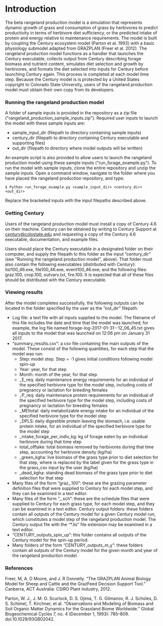 # Introduction #

The beta rangeland production model is a simulation that represents dynamic growth of grass and consumption of grass by herbivores to predict productivity in terms of herbivore diet sufficiency, or the predicted intake of protein and energy relative to maintenance requirements.  The model is built by coupling the Century ecosystem model (Parton et al. 1993) with a basic physiology submodel adapted from GRAZPLAN (Freer et al. 2012).  The rangeland production model functions as a handler that launches the Century executable, collects output from Century describing forage biomass and nutrient content, simulates diet selection and growth by herbivores, and formats the diet selected into inputs for Century before launching Century again.  This process is completed at each model time step.  Because the Century model is is protected by a United States copyright to Colorado State University, users of the rangeland production model must obtain their own copy from its developers.

### Running the rangeland production model ###
A folder of sample inputs is provided in the repository as a zip file ("rangeland_production_sample_inputs.zip").  Required user inputs to launch the model with these sample inputs are:

* sample_input_dir (filepath to directory containing sample inputs)
* century_dir (filepath to directory containing Century executable and supporting files)
* out_dir (filepath to directory where model outputs will be written)

An example script is also provided to allow users to launch the rangeland production model using these sample inputs ("run_forage_example.py").  To run the model with sample inputs, clone the entire repository and unzip the sample inputs.  Open a command window, navigate to the folder where you have placed the rangeland production repository, and type:

    $ Python run_forage_example.py <sample_input_dir> <century_dir> <out_dir>

Replace the bracketed inputs with the input filepaths described above.


### Getting Century ###
Users of the rangeland production model must install a copy of Century 4.6 on their machine.  Century can be obtained by writing to Century Support at century@colostate.edu and requesting a copy of the Century 4.6 executable, documentation, and example files.

Users should place the Century executable in a designated folder on their computer, and supply the filepath to this folder as the input “century_dir” (see "Running the rangeland production model", above).  That folder must also contain the following executables (distributed with Century): list100_46.exe, file100_46.exe, event100_46.exe; and the following files: graz.100, crop.100, outvars.txt, fire.100.  It is expected that all of these files should be distributed with the Century executable.

### Viewing results ###
After the model completes successfully, the following outputs can be located in the folder specified by the user as the “out_dir” filepath:

* Log file: a text file with all inputs supplied to the model.  The filename of this file includes the date and time that the model was launched; for example, the log file named forage-log-2017-01-31--12_06_45.txt gives all inputs to the model that was launched on 12:06 pm on January 31 2017.
* “summary_results.csv”: a csv file containing the main outputs of the model.  These consist of the following quantities, for each step that the model was run: 
    * Step: model step.  Step = -1 gives initial conditions following model spin-up
    * Year: year, for that step
    * Month: month of the year, for that step
    * <herbivore>_E_req: daily maintenance energy requirements for an individual of the specified herbivore type for the model step, including costs of pregnancy or lactation for breeding females
    * <herbivore>_P_req: daily maintenance protein requirements for an individual of the specified herbivore type for the model step, including costs of pregnancy or lactation for breeding females
    * <herbivore>_MEItotal: daily metabolizable energy intake for an individual of the specified herbivore type for the model step
    * <herbivore>_DPLS: daily digestible protein leaving the stomach, i.e. usable protein intake, for an individual of the specified herbivore type for the model step
    * <herbivore>_intake_forage_per_indiv_kg: kg of forage eaten by an individual herbivore during that time step
    * total_offtake: total biomass removed by herbivores during that time step, accounting for herbivore density (kg/ha)
    * <grass>_green_kgha: live biomass of the grass type <grass> prior to diet selection for that step, where <grass> is replaced by the label given for the grass type in the grass_csv input by the user (kg/ha)
    * <grass>_dead_kgha: standing dead biomass of the grass type <grass> prior to diet selection for that step
* Many files of the form “graz_<step>.100”: these are the grazing parameter definition files that were supplied to Century for each model step, and they can be examined in a text editor.
* Many files of the form “<grass>_<step>.sch”: these are the schedule files that were supplied to Century for each grass type, for each model step, and they can be examined in a text editor.
Century output folders: these folders contain all outputs of the Century model for a given Century model run, which constitutes a model step of the rangeland production model.  The Century output file with the “*.lis” file extension may be examined in a text editor.
* “CENTURY_outputs_spin_up”: this folder contains all outputs of the Century model for the spin-up period.
* Many folders of the form “CENTURY_outputs_m<month>_y<year>”: these folders contain all outputs of the Century model for the given month and year of the rangeland production model.

### References ###
Freer, M, A. D Moore, and J. R Donnelly. “The GRAZPLAN Animal Biology Model for Sheep and Cattle and the  GrazFeed Decision Support Tool.” Canberra, ACT Australia: CSIRO Plant Industry, 2012.

Parton, W. J., J. M. O. Scurlock, D. S. Ojima, T. G. Gilmanov, R. J. Scholes, D. S. Schimel, T. Kirchner, et al. “Observations and Modeling of Biomass and Soil Organic Matter Dynamics for the Grassland Biome Worldwide.” Global Biogeochemical Cycles 7, no. 4 (December 1, 1993): 785–809. doi:10.1029/93GB02042.
